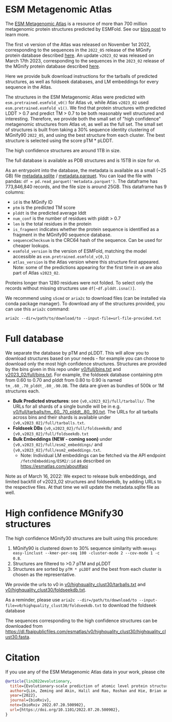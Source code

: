 # ESM Metagenomic Atlas

The [ESM Metagenomic Atlas](https://esmatlas.com) is a resource of more than 700 million metagenomic protein structures predicted by ESMFold.
See our [blog post](https://ai.facebook.com/blog/protein-folding-esmfold-metagenomics/) to learn more.

The first `v0` version of the Atlas was released on November 1st 2022,
corresponding to the sequences in the `2022_05` release of the MGnify protein database described [here](https://ftp.ebi.ac.uk/pub/databases/metagenomics/peptide_database/2022_05/README.txt).
An update `v2023_02` was released on March 17th 2023, corresponding to the sequences in the `2023_02` release of the MGnify protein database described [here](https://ftp.ebi.ac.uk/pub/databases/metagenomics/peptide_database/2023_02/).

Here we provide bulk download instructions for the tarballs of predicted structures, as well as foldseek databases, and LM embeddings for every sequence in the Atlas.

The structures in the ESM Metagenomic Atlas were predicted with `esm.pretrained.esmfold_v0()` for Atlas `v0`, while Atlas `v2023_02` used `esm.pretrained.esmfold_v1()`.
We find that protein structures with predicted LDDT > 0.7 and predict TM > 0.7 to be both reasonably well structured and interesting.
Therefore, we provide both the small set of "high confidence" metagenomic structures from Atlas `v0`, as well as the full set.
The small set of structures is built from taking a 30% sequence identity clustering of MGnify90 `2022_05`, and using the best structure from each cluster.
The best structure is selected using the score pTM * pLDDT.

The high confidence structures are around 1TB in size.

The full database is available as PDB structures and is 15TB in size for `v0`.

As an entrypoint into the database, the metadata is available as a small (~25 GB) file [metadata.sqlite](https://dl.fbaipublicfiles.com/esmatlas/v2023_02/metadata-rc1.sqlite.gz) / [metadata.parquet](https://dl.fbaipublicfiles.com/esmatlas/v2023_02/metadata-rc1.parquet).
You can load the file with pandas: `df = pd.read_parquet('metadata.parquet')`.
The dataframe has 773,846,840 records, and the file size is around 25GB.
This dataframe has 9 columns:
- `id` is the MGnify ID
- `ptm` is the predicted TM score
- `plddt` is the predicted average lddt
- `num_conf` is the number of residues with plddt > 0.7
- `len` is the total residues in the protein
- `is_fragment` indicates whether the protein sequence is identified as a fragment in the MGnify90 sequence database.
- `sequenceChecksum` is the CRC64 hash of the sequence. Can be used for cheaper lookups.
- `esmfold_version` is the version of ESMFold, matching the model accessible as `esm.pretrained.esmfold_v{0,1}`
- `atlas_version` is the Atlas version where this structure first appeared. Note: some of the predictions appearing for the first time in `v0` are also part of Atlas `v2023_02`.

Proteins longer than 1280 residues were not folded. To select only the records without missing structures use  `df[~df.plddt.isna()]`.

We recommend using `s5cmd` or `aria2c` to download files (can be installed via conda package manager).
To download any of the structures provided, you can use this `aria2c` command:
```
aria2c --dir=/path/to/download/to --input-file=url-file-provided.txt
```


# Full database

We separate the database by pTM and pLDDT.
This will allow you to download structures based on your needs - for example you can choose to download only the most high confidence structures.
Structures are provided by the bins given in this repo under [v0/full/bins.txt](v0/full/bins.txt) and [v2023_02/full/bins.txt](v2023_02/full/bins.txt).
For example, the foldseek database containing ptm from 0.60 to 0.70 and plddt from 0.80 to 0.90 is named `tm_.60_.70_plddt_.80_.90.DB`.
The data are given as bundles of 500k or 1M structures each.

* **Bulk Predicted structures**: see `{v0,v2023_02}/full/tarballs/`. The URLs for all shards of a single bundle will be in e.g. [v0/full/tarballs/tm_.60_.70_plddt_.80_.90.txt](v0/full/tarballs/tm_.60_.70_plddt_.80_.90.txt). The URLs for all tarballs across bins and their shards is available under `{v0,v2023_02}/full/tarballs.txt`.
* **Foldseek DBs** `{v0,v2023_02}/full/foldseekdb/` and `{v0,v2023_02}/full/foldseekdb.txt`
* **Bulk Embeddings (NEW - coming soon)** under `{v0,v2023_02}/full/esm2_embeddings/` and `{v0,v2023_02}/full/esm2_embeddings.txt`.
  * Note: Individual LM embeddings can be fetched via the API endpoint `/fetchEmbedding/ESM2/:id` as described on <https://esmatlas.com/about#api>

Note as of March 16, 2022: We expect to release bulk embeddings, and limited backfill of v2023_02 structures and foldseekdb, by adding URLs to the respective files.
At that time we will update the metadata.sqlite file as well.

# High confidence MGnify30 structures

The high confidence MGnify30 structures are built using this procedure:
1. MGnify90 is clustered down to 30% sequence similarity with `mmseqs easy-linclust --kmer-per-seq 100 -cluster-mode 2 --cov-mode 1 -c 0.8`.
1. Structures are filtered to >0.7 pTM and pLDDT
1. Structures are sorted by `pTM * pLDDT` and the best from each cluster is chosen as the representative.


We provide the urls to v0 in [v0/highquality_clust30/tarballs.txt](v0/highquality_clust30/tarballs.txt) and [v0/highquality_clust30/foldseekdb.txt](v0/highquality_clust30/foldseekdb.txt).

As a reminder, please use `aria2c --dir=/path/to/download/to --input-file=v0/highquality_clust30/foldseekdb.txt` to download the foldseek database

The sequences corresponding to the high confidence structures can be downloaded from <https://dl.fbaipublicfiles.com/esmatlas/v0/highquality_clust30/highquality_clust30.fasta>.

# Citation
If you use any of the ESM Metagenomic Atlas data in your work, please cite


```bibtex
@article{lin2022evolutionary,
  title={Evolutionary-scale prediction of atomic level protein structure with a language model},
  author={Lin, Zeming and Akin, Halil and Rao, Roshan and Hie, Brian and Zhu, Zhongkai and Lu, Wenting and Smetanin, Nikita and Verkuil, Robert and Kabeli, Ori and Shmueli, Yaniv and dos Santos Costa, Allan and Fazel-Zarandi, Maryam and Sercu, Tom and Candido, Salvatore and Rives, Alexander},
  year={2022},
  journal={bioRxiv},
  note={bioRxiv 2022.07.20.500902},
  url={https://doi.org/10.1101/2022.07.20.500902},
}
```
